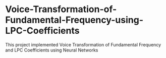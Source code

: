 # Voice-Transformation-of-Fundamental-Frequency-using-LPC-Coefficients
This project implemented Voice Transformation of Fundamental Frequency and LPC Coefficients using Neural Networks
